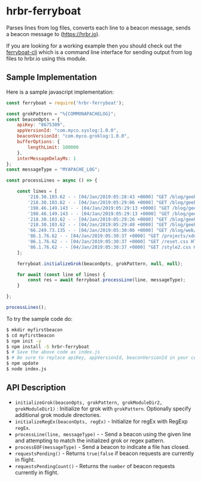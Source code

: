 # hrbr-ferryboat

Parses lines from log files, converts each line to a beacon message, sends a beacon message to (https://hrbr.io).

If you are looking for a working example then you should check out
the [ferryboat-cli](https://github.com/HrbrIO/ferryboat-cli#README.md) which is a command
line interface for sending output from log files to hrbr.io using this module.

## Sample Implementation
Here is a sample javascript implementation:
```javascript
const ferryboat = require('hrbr-ferryboat');

const grokPattern = "%{COMMONAPACHELOG}";
const beaconOpts = {
    apiKey: "8675309",
    appVersionId: "com.myco.syslog:1.0.0",
    beaconVersionId: "com.myco.groklog:1.0.0",
    bufferOptions: {
        lengthLimit: 100000
    },
    interMessageDelayMs: 1
};
const messageType = "MYAPACHE_LOG";

const processLines = async () => {

    const lines = [
        '218.30.103.62 - - [04/Jan/2019:05:28:43 +0000] "GET /blog/geekery/xvfb-firefox.html HTTP/1.1" 200 10975 "-" "Sogou web spider/4.0(+http://www.sogou.com/docs/help/webmasters.htm#07)"',
        '218.30.103.62 - - [04/Jan/2019:05:29:06 +0000] "GET /blog/geekery/puppet-facts-into-mcollective.html HTTP/1.1" 200 9872 "-" "Sogou web spider/4.0(+http://www.sogou.com/docs/help/webmasters.htm#07)"',
        '198.46.149.143 - - [04/Jan/2019:05:29:13 +0000] "GET /blog/geekery/disabling-battery-in-ubuntu-vms.html?utm_source=feedburner&utm_medium=feed&utm_campaign=Feed%3A+semicomplete%2Fmain+%28semicomplete.com+-+Jordan+Sissel%29 HTTP/1.1" 200 9316 "-" "Tiny Tiny RSS/1.11 (http://tt-rss.org/)"',
        '198.46.149.143 - - [04/Jan/2019:05:29:13 +0000] "GET /blog/geekery/solving-good-or-bad-problems.html?utm_source=feedburner&utm_medium=feed&utm_campaign=Feed%3A+semicomplete%2Fmain+%28semicomplete.com+-+Jordan+Sissel%29 HTTP/1.1" 200 10756 "-" "Tiny Tiny RSS/1.11 (http://tt-rss.org/)"',
        '218.30.103.62 - - [04/Jan/2019:05:29:26 +0000] "GET /blog/geekery/jquery-interface-puffer.html%20target= HTTP/1.1" 200 202 "-" "Sogou web spider/4.0(+http://www.sogou.com/docs/help/webmasters.htm#07)"',
        '218.30.103.62 - - [04/Jan/2019:05:29:48 +0000] "GET /blog/geekery/ec2-reserved-vs-ondemand.html HTTP/1.1" 200 11834 "-" "Sogou web spider/4.0(+http://www.sogou.com/docs/help/webmasters.htm#07)"',
        '66.249.73.135 - - [04/Jan/2019:05:30:06 +0000] "GET /blog/web/firefox-scrolling-fix.html HTTP/1.1" 200 8956 "-" "Mozilla/5.0 (iPhone; CPU iPhone OS 6_0 like Mac OS X) AppleWebKit/536.26 (KHTML, like Gecko) Version/6.0 Mobile/10A5376e Safari/8536.25 (compatible; Googlebot/2.1; +http://www.google.com/bot.html)"',
        '86.1.76.62 - - [04/Jan/2019:05:30:37 +0000] "GET /projects/xdotool/ HTTP/1.1" 200 12292 "http://www.haskell.org/haskellwiki/Xmonad/Frequently_asked_questions" "Mozilla/5.0 (X11; Linux x86_64; rv:24.0) Gecko/20140205 Firefox/24.0 Iceweasel/24.3.0"',
        '86.1.76.62 - - [04/Jan/2019:05:30:37 +0000] "GET /reset.css HTTP/1.1" 200 1015 "http://www.semicomplete.com/projects/xdotool/" "Mozilla/5.0 (X11; Linux x86_64; rv:24.0) Gecko/20140205 Firefox/24.0 Iceweasel/24.3.0"',
        '86.1.76.62 - - [04/Jan/2019:05:30:37 +0000] "GET /style2.css HTTP/1.1" 200 4877 "http://www.semicomplete.com/projects/xdotool/" "Mozilla/5.0 (X11; Linux x86_64; rv:24.0) Gecko/20140205 Firefox/24.0 Iceweasel/24.3.0"'
    ];

    ferryboat.initializeGrok(beaconOpts, grokPattern, null, null);

    for await (const line of lines) {
        const res = await ferryboat.processLine(line, messageType);
    }

};

processLines();
```

To try the sample code do:
```bash
$ mkdir myfirstbeacon
$ cd myfirstbeacon
$ npm init -y
$ npm install -S hrbr-ferryboat
$ # Save the above code as index.js
$ # Be sure to replace apiKey, appVersionId, beaconVersionId in your code.
$ npm update
$ node index.js
```

## API Description

- `initializeGrok(beaconOpts, grokPattern, grokModuleDir2, grokModuleDir1)` : Initialize for grok with `grokPattern`. Optionally specify additional grok module directories.
- `initializeRegEx(beaconOpts, regEx)` - Initialize for regEx with RegExp `regEx`.
- `processLine(line, messageType)` -  - Send a beacon using the given line and attempting to match the initialized grok or regex pattern.
- `processEOF(messageType)` - Send a beacon to indicate a file has closed.
- `requestsPending()` - Returns `true|false` if beacon requests are currently in flight.
- `requestsPendingCount()` - Returns the `number` of beacon requests currently in flight.
